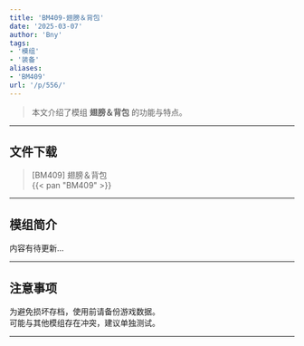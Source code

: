 ```yaml
---
title: 'BM409-翅膀＆背包'
date: '2025-03-07'
author: 'Bny'
tags:
- '模组'
- '装备'
aliases:
- 'BM409'
url: '/p/556/'
---
```


> 本文介绍了模组 **翅膀＆背包** 的功能与特点。

---

## 文件下载

> [BM409] 翅膀＆背包  
{{< pan "BM409" >}}  

---

## 模组简介

>  
内容有待更新...  

---

## 注意事项

>  
为避免损坏存档，使用前请备份游戏数据。  
可能与其他模组存在冲突，建议单独测试。  

---

